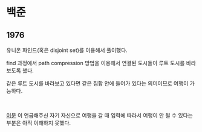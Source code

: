 # 백준

## 1976

유니온 파인드(혹은 disjoint set)를 이용해서 풀이했다.

find 과정에서 path compression 방법을 이용해서 연결된 도시들이 루트 도시를 바라보도록 했다.

같은 루트 도시를 바라보고 있다면 같은 집합 안에 들어가 있다는 의미이므로 여행이 가능하다.

<br>

[이분](https://developmentdiary.tistory.com/444) 이 언급해주신 자기 자신으로 여행을 갈 때 입력에 따라서 여행이 안 될 수 있다는 부분은 아직 이해하지 못했다.

